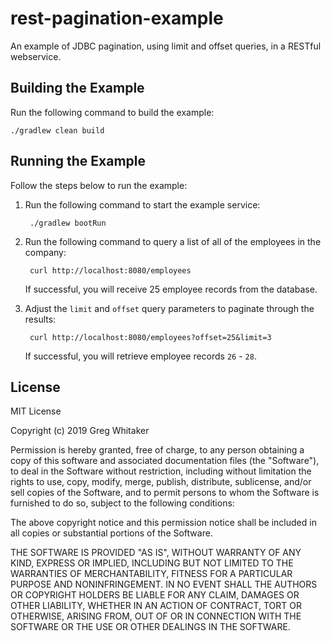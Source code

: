 # rest-pagination-example
An example of JDBC pagination, using limit and offset queries, in a RESTful webservice.

## Building the Example
Run the following command to build the example:

    ./gradlew clean build

## Running the Example
Follow the steps below to run the example:

1. Run the following command to start the example service:

        ./gradlew bootRun
        
2. Run the following command to query a list of all of the employees in the company:

        curl http://localhost:8080/employees
        
    If successful, you will receive 25 employee records from the database.
    
3. Adjust the `limit` and `offset` query parameters to paginate through the results:

        curl http://localhost:8080/employees?offset=25&limit=3
        
    If successful, you will retrieve employee records `26` - `28`.

## License
MIT License

Copyright (c) 2019 Greg Whitaker

Permission is hereby granted, free of charge, to any person obtaining a copy
of this software and associated documentation files (the "Software"), to deal
in the Software without restriction, including without limitation the rights
to use, copy, modify, merge, publish, distribute, sublicense, and/or sell
copies of the Software, and to permit persons to whom the Software is
furnished to do so, subject to the following conditions:

The above copyright notice and this permission notice shall be included in all
copies or substantial portions of the Software.

THE SOFTWARE IS PROVIDED "AS IS", WITHOUT WARRANTY OF ANY KIND, EXPRESS OR
IMPLIED, INCLUDING BUT NOT LIMITED TO THE WARRANTIES OF MERCHANTABILITY,
FITNESS FOR A PARTICULAR PURPOSE AND NONINFRINGEMENT. IN NO EVENT SHALL THE
AUTHORS OR COPYRIGHT HOLDERS BE LIABLE FOR ANY CLAIM, DAMAGES OR OTHER
LIABILITY, WHETHER IN AN ACTION OF CONTRACT, TORT OR OTHERWISE, ARISING FROM,
OUT OF OR IN CONNECTION WITH THE SOFTWARE OR THE USE OR OTHER DEALINGS IN THE
SOFTWARE.
